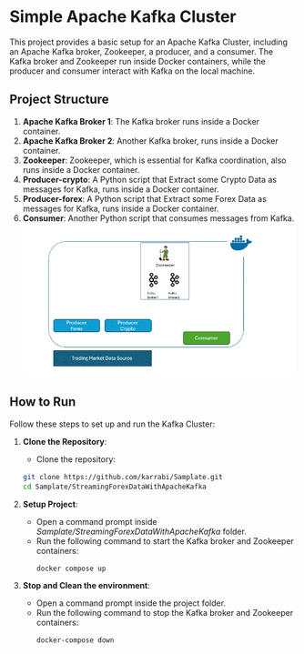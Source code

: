 
# Simple Apache Kafka Cluster

This project provides a basic setup for an Apache Kafka Cluster, including an Apache Kafka broker, Zookeeper, a producer, and a consumer. The Kafka broker and Zookeeper run inside Docker containers, while the producer and consumer interact with Kafka on the local machine.

## Project Structure

1. **Apache Kafka Broker 1**: The Kafka broker runs inside a Docker container.
1. **Apache Kafka Broker 2**: Another Kafka broker, runs inside a Docker container.
2. **Zookeeper**: Zookeeper, which is essential for Kafka coordination, also runs inside a Docker container.
1. **Producer-crypto**: A Python script that Extract some Crypto Data as messages for Kafka, runs inside a Docker container.
2. **Producer-forex**: A Python script that Extract some Forex Data as messages for Kafka, runs inside a Docker container.
4. **Consumer**: Another Python script that consumes messages from Kafka.
![structure](../images/Step%2004.gif)

## How to Run

Follow these steps to set up and run the Kafka Cluster:

1. **Clone the Repository**:
   - Clone the repository:
   ```bash
   git clone https://github.com/karrabi/Samplate.git
   cd Samplate/StreamingForexDataWithApacheKafka
   ```


2. **Setup Project**:
   - Open a command prompt inside *Samplate/StreamingForexDataWithApacheKafka* folder.
   - Run the following command to start the Kafka broker and Zookeeper containers:
     ```bash
     docker compose up
     ```

3. **Stop and Clean the environment**:
   - Open a command prompt inside the project folder.
   - Run the following command to stop the Kafka broker and Zookeeper containers:
     ```bash
     docker-compose down
     ```
